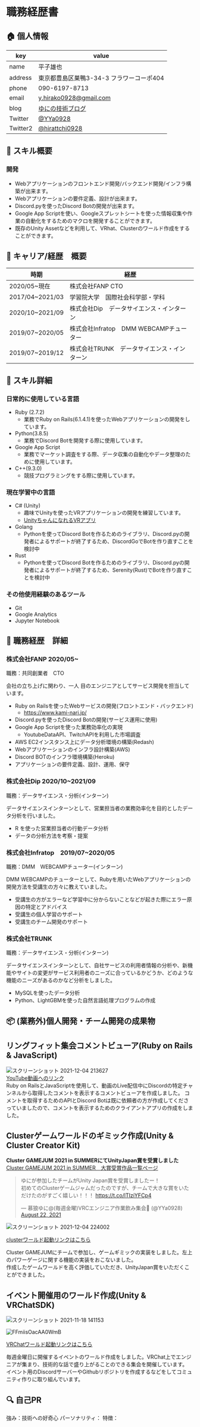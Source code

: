 # 職務経歴書


## :house: 個人情報
|key|value|
|---|-----|
|name|平子雄也|
|address|東京都豊島区巣鴨3-34-3 フラワーコーポ404|
|phone|090-6197-8713|
|email|y.hirako0928@gmail.com|
|blog|[ゆにの技術ブログ](https://yuniyuni.work/)|
|Twitter|[@YYa0928](https://twitter.com/YYa0928)|
|Twitter2|[@hirattchi0928](https://twitter.com/hirattchi0928)|


## :muscle: スキル概要
### 開発
- Webアプリケーションのフロントエンド開発/バックエンド開発/インフラ構築が出来ます。
- Webアプリケーションの要件定義、設計が出来ます。
- Discord.pyを使ったDiscord Botの開発が出来ます。
- Google App Scriptを使い、Googleスプレットシートを使った情報収集や作業の自動化をするためのマクロを開発することができます。
- 既存のUnity Assetなどを利用して、VRhat、Clusterのワールド作成をすることができます。


## :briefcase: キャリア/経歴　概要
|時期|経歴|
|---|-----|
|2020/05~現在|株式会社FANP CTO|
|2017/04~2021/03|学習院大学　国際社会科学部・学科|
|2020/10~2021/09|株式会社Dip　データサイエンス・インターン|
|2019/07~2020/05|株式会社Infratop　DMM WEBCAMPチューター|
|2019/07~2019/12|株式会社TRUNK　データサイエンス・インターン|


## :memo: スキル詳細
### 日常的に使用している言語
- Ruby (2.7.2)
  - 業務でRuby on Rails(6.1.4.1)を使ったWebアプリケーションの開発をしています。
- Python(3.8.5)
  - 業務でDiscord Botを開発する際に使用しています。
- Google App Script
  - 業務でマーケット調査をする際、データ収集の自動化やデータ整理のために使用しています。
- C++(9.3.0)
  - 競技プログラミングをする際に使用しています。

### 現在学習中の言語
- C# (Unity)
  - 趣味でUnityを使ったVRアプリケーションの開発を練習しています。
  - [UnityちゃんになれるVRアプリ](https://docs.google.com/presentation/d/1IzEoQ-IApBNrVWh8q3rroL8MG6pSkr82VZFvT6uZfjA/edit?usp=sharing)
- Golang
  - Pythonを使ってDiscord Botを作るためのライブラリ、Discord.pyの開発者によるサポートが終了するため、DiscordGoでBotを作り直すことを検討中
- Rust
  - Pythonを使ってDiscord Botを作るためのライブラリ、Discord.pyの開発者によるサポートが終了するため、Serenity(Rust)でBotを作り直すことを検討中

### その他使用経験のあるツール
- Git
- Google Analytics
- Jupyter Notebook


## :file_folder: 職務経歴　詳細
### 株式会社FANP 2020/05~  
職務：共同創業者　CTO  

会社の立ち上げに関わり、一人 目のエンジニアとしてサービス開発を担当しています。  
- Ruby on Railsを使ったWebサービスの開発(フロントエンド・バックエンド)
  - https://www.kami-nari.jp/
- Discord.pyを使ったDiscord Botの開発(サービス運用に使用)
- Google App Scriptを使った業務効率化の実現
  - YoutubeDataAPI、TwitchAPIを利用した市場調査
- AWS EC2インスタンス上にデータ分析環境の構築(Redash)
- Webアプリケーションのインフラ設計構築(AWS)
- Discord BOTのインフラ環境構築(Heroku)
- アプリケーションの要件定義、設計、運用、保守



### 株式会社Dip 2020/10~2021/09
職務：データサイエンス・分析(インターン)  
  
データサイエンスインターンとして、営業担当者の業務効率化を目的としたデータ分析を行いました。
- R を使った営業担当者の行動データ分析
- データの分析方法を考察・提案

### 株式会社Infratop　2019/07~2020/05
職務：DMM　WEBCAMPチューター(インターン)  
  
DMM WEBCAMPのチューターとして、Rubyを用いたWebアプリケーションの開発方法を受講生の方々に教えていました。
- 受講生の方がエラーなど学習中に分からないことなどが起きた際にエラー原因の特定とアドバイス
- 受講生の個人学習のサポート
- 受講生のチーム開発のサポート

### 株式会社TRUNK
職務：データサイエンス・分析(インターン)  
  
データサイエンスインターンとして、自社サービスの利用者情報の分析や、新機能やサイトの変更がサービス利用者のニーズに合っているかどうか、どのような機能のニーズがあるのかなど分析をしました。
- MySQLを使ったデータ分析
- Python、LightGBMを使った自然言語処理プログラムの作成

## :package: (業務外)個人開発・チーム開発の成果物  

## リングフィット集会コメントビューア(Ruby on Rails & JavaScript)  
  
![スクリーンショット 2021-12-04 213627](https://user-images.githubusercontent.com/34731535/144709712-7c8e05e0-ec03-40f9-a914-4394fe931917.png)  
[YouTube動画へのリンク](https://youtu.be/3lLou7-Q0ro?t=1725)  
Ruby on RailsとJavaScriptを使用して、動画のLive配信中にDiscordの特定チャンネルから取得したコメントを表示するコメントビューアを作成しました。
コメントを取得するためのAPIとDiscord Botは既に依頼者の方が作成してくださっていましたので、コメントを表示するためのクライアントアプリの作成をしました。  
  
  
## Clusterゲームワールドのギミック作成(Unity & Cluster Creator Kit) 
**Cluster GAMEJUM 2021 in SUMMERにてUnityJapan賞を受賞しました**
[Cluster GAMEJUM 2021 in SUMMER　大賞受賞作品一覧ページ](https://www.contest.cluster.mu/gamejam2021summer-award)

<blockquote class="twitter-tweet"><p lang="ja" dir="ltr">ゆにが参加したチームがUnity Japan賞を受賞しましたー！<br>初めてのClusterゲームジャムだったのですが、チームで大きな賞をいただけたのがすごく嬉しい！！！ <a href="https://t.co/lTIziYFCp4">https://t.co/lTIziYFCp4</a></p>&mdash; 慕狼ゆに@(毎週金曜)VRCエンジニア作業飲み集会🍺 (@YYa0928) <a href="https://twitter.com/YYa0928/status/1429429147386802181?ref_src=twsrc%5Etfw">August 22, 2021</a></blockquote> <script async src="https://platform.twitter.com/widgets.js" charset="utf-8"></script>

![スクリーンショット 2021-12-04 224002](https://user-images.githubusercontent.com/34731535/144711648-0140fef5-d69c-4958-904f-2c7f7a297af4.png)

[clusterワールド起動リンクはこちら](https://cluster.mu/w/91fa9a73-fece-49d2-9f81-91335626fb5b)

Cluster GAMEJUMにチームで参加し、ゲームギミックの実装をしました。左上のパワーゲージに関する機能の実装をおこないました。  
作成したゲームワールドを高く評価していただき、UnityJapan賞をいただくことができました。  


## イベント開催用のワールド作成(Unity & VRChatSDK) 

![スクリーンショット 2021-11-18 141153](https://user-images.githubusercontent.com/34731535/144712129-ee03b919-b956-4a38-b729-cc70df08e525.png)

![FFmiisOacAA0WmB](https://user-images.githubusercontent.com/34731535/144713418-a32df2e2-5807-4ef7-ab25-162455192f37.png)

[VRChatワールド起動リンクはこちら](https://vrchat.com/home/world/wrld_540d7e25-ba86-4a97-99b3-743e704189c6)

毎週金曜日に開催するイベントのワールド作成をしました。VRChat上でエンジニアが集まり、技術的な話で盛り上がることのできる集会を開催しています。  
イベント用のDiscordサーバーやGithubリポジトリを作成するなどをしてコミュニティ作りに取り組んでいます。

## :mag: 自己PR

強み：技術への好奇心
パーソナリティ：
特徴：
